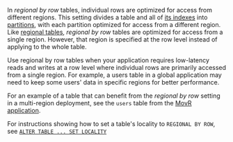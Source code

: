 In _regional by row_ tables, individual rows are optimized for access from different regions. This setting divides a table and all of [its indexes](multiregion-overview.html#indexes-on-regional-by-row-tables) into [partitions](partitioning.html), with each partition optimized for access from a different region. Like [regional tables](multiregion-overview.html#regional-tables), _regional by row_ tables are optimized for access from a single region. However, that region is specified at the row level instead of applying to the whole table.

Use regional by row tables when your application requires low-latency reads and writes at a row level where individual rows are primarily accessed from a single region. For example, a users table in a global application may need to keep some users' data in specific regions for better performance.

For an example of a table that can benefit from the _regional by row_ setting in a multi-region deployment, see the `users` table from the [MovR application](movr.html).

For instructions showing how to set a table's locality to `REGIONAL BY ROW`, see [`ALTER TABLE ... SET LOCALITY`](set-locality.html#regional-by-row)
